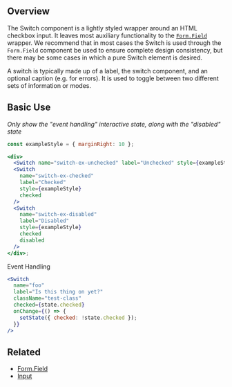 ## Overview

The Switch component is a lightly styled wrapper around an HTML checkbox input. It leaves most auxiliary functionality to the [`Form.Field`](#/React%20Components/FormField) wrapper. We recommend that in most cases the Switch is used through the `Form.Field` component be used to ensure complete design consistency, but there may be some cases in which a pure Switch element is desired.

A switch is typically made up of a label, the switch component, and an optional caption (e.g. for errors). It is used to toggle between two different sets of information or modes.

## Basic Use

_Only show the "event handling" interactive state, along with the "disabled" state_

```jsx
const exampleStyle = { marginRight: 10 };

<div>
  <Switch name="switch-ex-unchecked" label="Unchecked" style={exampleStyle} />
  <Switch
    name="switch-ex-checked"
    label="Checked"
    style={exampleStyle}
    checked
  />
  <Switch
    name="switch-ex-disabled"
    label="Disabled"
    style={exampleStyle}
    checked
    disabled
  />
</div>;
```

Event Handling

```jsx
<Switch
  name="foo"
  label="Is this thing on yet?"
  className="test-class"
  checked={state.checked}
  onChange={() => {
    setState({ checked: !state.checked });
  }}
/>
```

## Related

- [Form.Field](#/React%20Components/FormField)
- [Input](#/React%20Components/Input)
